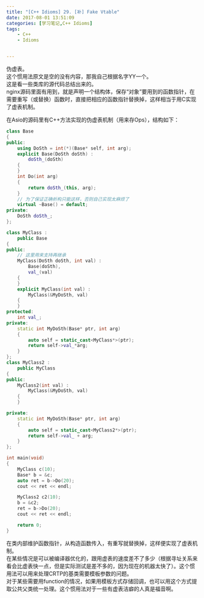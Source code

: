 ```yaml
---
title: "[C++ Idioms] 29. [补] Fake Vtable"
date: 2017-08-01 13:51:09
categories: [学习笔记,C++ Idioms]
tags:
    - C++
    - Idioms


---
```

伪虚表。<!--more-->  
这个惯用法原文是空的没有内容，那我自己根据名字YY一个。  
这是看一些类库的源代码总结出来的。  
nginx源码里面有用到，就是声明一个结构体，保存“对象”要用到的函数指针，在需要重写（或替换）函数时，直接把相应的函数指针替换掉，这样相当于用C实现了虚表机制。  

在Asio的源码里有C++方法实现的伪虚表机制（用来存Ops），结构如下：
```cpp
class Base
{
public:
	using DoSth = int(*)(Base* self, int arg);
	explicit Base(DoSth doSth) :
		doSth_(doSth)
	{
	}
	int Do(int arg)
	{
		return doSth_(this, arg);
	}
	// 为了保证正确析构只能这样，否则自己实现太麻烦了
	virtual ~Base() = default;
private:
	DoSth doSth_;
};

class MyClass :
	public Base
{
public:
	// 这里用来支持再继承
	MyClass(DoSth doSth, int val) :
		Base(doSth),
		val_(val)
	{
	}
	explicit MyClass(int val) :
		MyClass(&MyDoSth, val)
	{
	}
protected:
	int val_;
private:
	static int MyDoSth(Base* ptr, int arg)
	{
		auto self = static_cast<MyClass*>(ptr);
		return self->val_*arg;
	}
};
class MyClass2 :
	public MyClass
{
public:
	MyClass2(int val) :
		MyClass(&MyDoSth, val)
	{
	}

private:
	static int MyDoSth(Base* ptr, int arg)
	{
		auto self = static_cast<MyClass2*>(ptr);
		return self->val_ + arg;
	}
};

int main(void)
{
	MyClass c(10);
	Base* b = &c;
	auto ret = b->Do(20);
	cout << ret << endl;

	MyClass2 c2(10);
	b = &c2;
	ret = b->Do(20);
	cout << ret << endl;

	return 0;
}
```
在类内部维护函数指针，从构造函数传入，有重写就替换掉，这样便实现了虚表机制。  
在某些情况是可以被编译器优化的，跟用虚表的速度差不了多少（根据寻址关系来看会比虚表快一点，但是实际测试是差不多的，因为现在的机器太快了）。这个惯用法可以用来处理CRTP的基类需要模板参数的问题。  
对于某些需要用function的情况，如果用模板方式存储回调，也可以用这个方式提取公共父类统一处理。这个惯用法对于一些有虚表洁癖的人真是福音啊。  